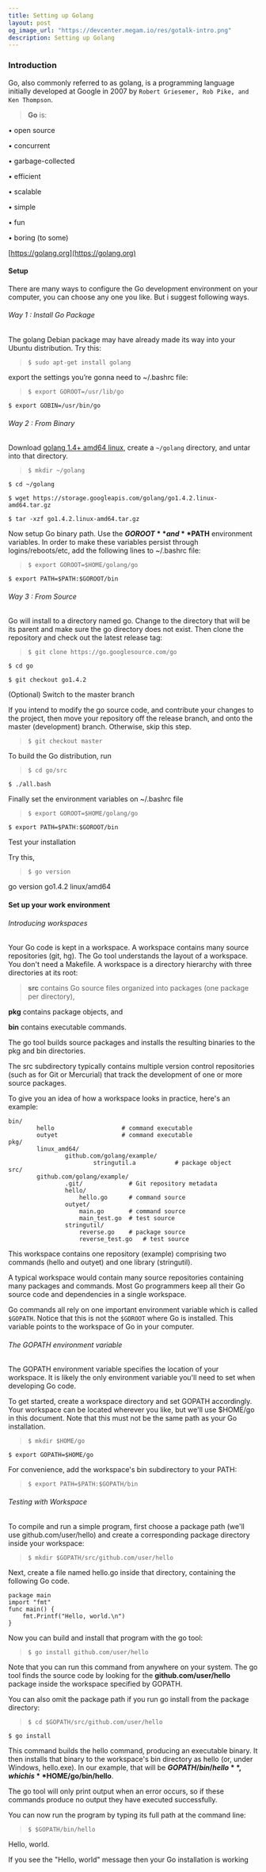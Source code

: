 ```yaml
---
title: Setting up Golang
layout: post
og_image_url: "https://devcenter.megam.io/res/gotalk-intro.png"
description: Setting up Golang
---
```

### Introduction

Go, also commonly referred to as golang, is a programming language initially developed at Google in 2007 by `Robert Griesemer, Rob Pike, and Ken Thompson`.

>**Go** is:
>
• open source
>
• concurrent
>
• garbage-collected
>
• efficient
>
• scalable
>
• simple
>
• fun
>
• boring (to some)

[https://golang.org](https://golang.org)

#### Setup

There are many ways to configure the Go development environment on your computer, you can choose any one you like. But i suggest following ways.

###### Way 1 : Install Go Package

The golang Debian package may have already made its way into your Ubuntu distribution. Try this:

>`$ sudo apt-get install golang`

export the settings you’re gonna need to ~/.bashrc file:

>`$ export GOROOT=/usr/lib/go`
>
`$ export GOBIN=/usr/bin/go`


###### Way 2 : From Binary

Download [golang 1.4+ amd64 linux](https://storage.googleapis.com/golang/go1.4.2.linux-amd64.tar.gz),  create a `~/golang` directory, and untar into that directory.

>`$ mkdir ~/golang`
>
`$ cd ~/golang`
>
`$ wget https://storage.googleapis.com/golang/go1.4.2.linux-amd64.tar.gz`
>
`$ tar -xzf go1.4.2.linux-amd64.tar.gz`

Now setup Go binary path. Use the **$GOROOT** and **$PATH** environment variables. In order to make these variables persist through logins/reboots/etc, add the following lines to ~/.bashrc file:

>`$ export GOROOT=$HOME/golang/go`
>
`$ export PATH=$PATH:$GOROOT/bin`

###### Way 3 : From Source

Go will install to a directory named go. Change to the directory that will be its parent and make sure the go directory does not exist. Then clone the repository and check out the latest release tag:

>`$ git clone https://go.googlesource.com/go`
>
`$ cd go`
>
`$ git checkout go1.4.2`

(Optional) Switch to the master branch

If you intend to modify the go source code, and contribute your changes to the project, then move your repository off the release branch, and onto the master (development) branch. Otherwise, skip this step.

>`$ git checkout master`

To build the Go distribution, run

>`$ cd go/src`
>
`$ ./all.bash`

Finally set the environment variables on ~/.bashrc file

>`$ export GOROOT=$HOME/golang/go`
>
`$ export PATH=$PATH:$GOROOT/bin`

Test your installation

Try this,

>`$ go version`
>
go version go1.4.2 linux/amd64


#### Set up your work environment

###### Introducing workspaces

Your Go code is kept in a workspace. A workspace contains many source repositories (git, hg). The Go tool understands the layout of a workspace. You don't need a Makefile. A workspace is a directory hierarchy with three directories at its root:

>**src** contains Go source files organized into packages (one package per directory),
>
**pkg** contains package objects, and
>
**bin** contains executable commands.

The go tool builds source packages and installs the resulting binaries to the pkg and bin directories.

The src subdirectory typically contains multiple version control repositories (such as for Git or Mercurial) that track the development of one or more source packages.

To give you an idea of how a workspace looks in practice, here's an example:

	bin/
            hello                   # command executable
            outyet                  # command executable
	pkg/
            linux_amd64/
                    github.com/golang/example/
                            stringutil.a           # package object
	src/
            github.com/golang/example/
                    .git/             # Git repository metadata
                    hello/
                        hello.go      # command source
                    outyet/
                        main.go       # command source
                        main_test.go  # test source
                    stringutil/
                        reverse.go    # package source
                        reverse_test.go   # test source

This workspace contains one repository (example) comprising two commands (hello and outyet) and one library (stringutil).

A typical workspace would contain many source repositories containing many packages and commands. Most Go programmers keep all their Go source code and dependencies in a single workspace.

Go commands all rely on one important environment variable which is called `$GOPATH`. Notice that this is not the `$GOROOT` where Go is installed. This variable points to the workspace of Go in your computer.

###### The GOPATH environment variable

The GOPATH environment variable specifies the location of your workspace. It is likely the only environment variable you'll need to set when developing Go code.

To get started, create a workspace directory and set GOPATH accordingly. Your
workspace can be located wherever you like, but we'll use $HOME/go in this document.
Note that this must not be the same path as your Go installation.

>`$ mkdir $HOME/go`
>
`$ export GOPATH=$HOME/go`

For convenience, add the workspace's bin subdirectory to your PATH:

>`$ export PATH=$PATH:$GOPATH/bin`


###### Testing with Workspace

To compile and run a simple program, first choose a package path (we'll use github.com/user/hello) and create a corresponding package directory inside your workspace:

>`$ mkdir $GOPATH/src/github.com/user/hello`

Next, create a file named hello.go inside that directory, containing the following Go code.

	package main
	import "fmt"
	func main() {
    	fmt.Printf("Hello, world.\n")
	}

Now you can build and install that program with the go tool:

>`$ go install github.com/user/hello`

Note that you can run this command from anywhere on your system. The go tool finds the source code by looking for the **github.com/user/hello** package inside the workspace specified by GOPATH.

You can also omit the package path if you run go install from the package directory:

>`$ cd $GOPATH/src/github.com/user/hello`
>
`$ go install`

This command builds the hello command, producing an executable binary. It then installs that binary to the workspace's bin directory as hello (or, under Windows, hello.exe). In our example, that will be **$GOPATH/bin/hello**, which is **$HOME/go/bin/hello**.

The go tool will only print output when an error occurs, so if these commands produce no output they have executed successfully.

You can now run the program by typing its full path at the command line:

>`$ $GOPATH/bin/hello`
>
Hello, world.

If you see the "Hello, world" message then your Go installation is working
